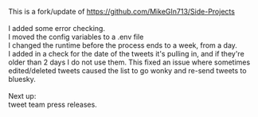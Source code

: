 This is a fork/update of https://github.com/MikeGIn713/Side-Projects <BR>
<BR>
I added some error checking.<BR>
I moved the config variables to a .env file<BR>
I changed the runtime before the process ends to a week, from a day.<BR>
I added in a check for the date of the tweets it's pulling in, and if they're older than 2 days I do not use them. This fixed an issue where sometimes edited/deleted tweets caused the list to go wonky and re-send tweets to bluesky.<BR>
<BR>
Next up:<BR>
tweet team press releases.<BR>
